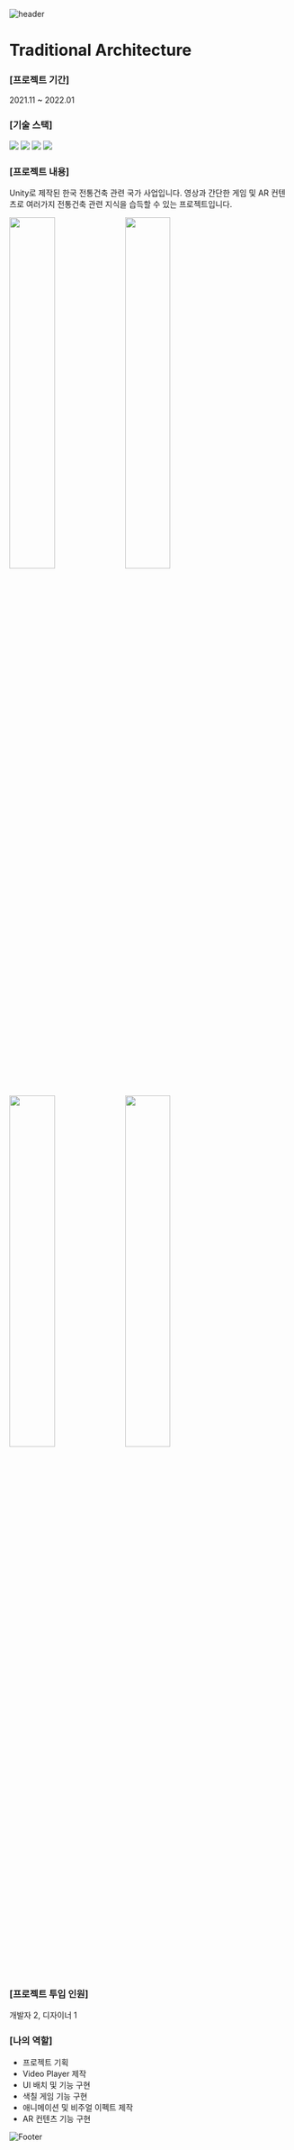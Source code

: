 ![header](https://capsule-render.vercel.app/api?type=waving&color=auto&height=200&section=header&text=Traditional_Architecture&fontSize=60)

# Traditional Architecture

### [프로젝트 기간]
2021.11 ~ 2022.01

### [기술 스택]
<img src="https://img.shields.io/badge/Unity-000000?style=flat-square&logo=Unity&logoColor=white"/>  <img src="https://img.shields.io/badge/C Sharp-239120?style=flat-square&logo=C Sharp&logoColor=white"/>  <img src="https://img.shields.io/badge/MAXSTAR-00A98F?style=flat-square&logo=Monzo&logoColor=white"/>  <img src="https://img.shields.io/badge/Synology-B5B5B6?style=flat-square&logo=Synology&logoColor=white"/>

### [프로젝트 내용]
Unity로 제작된 한국 전통건축 관련 국가 사업입니다.
영상과 간단한 게임 및 AR 컨텐츠로 여러가지 전통건축 관련 지식을 습득할 수 있는 프로젝트입니다.

<img width="40%" src="https://user-images.githubusercontent.com/90584581/196897583-34eea8bc-2a72-42fa-a415-78c7281771d9.jpg"/>  <img width="40%" src="https://user-images.githubusercontent.com/90584581/197323543-7abdee34-07c4-4a4c-804c-1e66ea54121c.png"/>
<img width="40%" src="https://user-images.githubusercontent.com/90584581/196897598-ede2a9fb-5aa6-4556-951a-8e6e9782af10.jpg"/>  <img width="40%" src="https://user-images.githubusercontent.com/90584581/196897601-632103d2-4850-4030-9c56-73eb8f73a1f0.jpg"/>

### [프로젝트 투입 인원]
개발자 2, 디자이너 1

### [나의 역할]
- 프로젝트 기획
- Video Player 제작
- UI 배치 및 기능 구현
- 색칠 게임 기능 구현
- 애니메이션 및 비주얼 이펙트 제작
- AR 컨텐츠 기능 구현

![Footer](https://capsule-render.vercel.app/api?type=waving&color=auto&height=200&section=footer)
